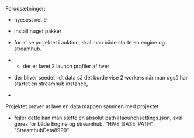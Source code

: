 Forudsætninger:
 - nyesest net 9
 - install nuget pakker


 - for at se projektet i auktion, skal man både starte en engine og streamhub.
 - - der er lavet 2 launch profiler af hver
 - der bliver seedet lidt data så det burde vise 2 workers når  man også har startet en streamhub instance,
 - 


Projektet prøver at lave en data mappen sammen med projektet
 - fejler dette kan man sætte en absolut path i laounchsettings.json, skal gøres for både Engine og streamhub.
        "HIVE_BASE_PATH": "StreamhubData8999"
